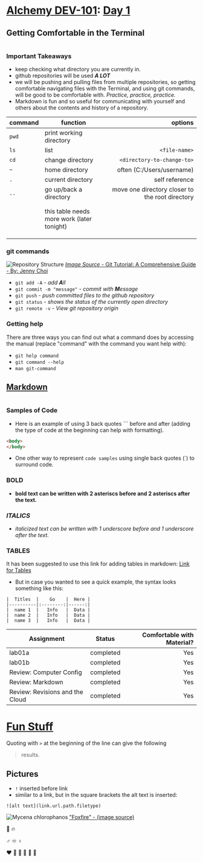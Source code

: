 
# [Alchemy DEV-101](https://github.com/alchemycodelab/dev-101-august-2021): [Day 1](https://github.com/alchemycodelab/dev-101-august-2021/tree/main/01-learning-the-tools-terminal-and-github)
## Getting Comfortable in the Terminal
#


### Important Takeaways
* keep checking what directory you are currently in.
* github repositories will be used **_A LOT_** 
* we will be pushing and pulling files from multiple repositories, so getting comfortable navigating files with the Terminal, and using git commands, will be good to be comfortable with. _Practice, practice, practice._
* Markdown is fun and so useful for communicating with yourself and others about the contents and history of a repository.


| command |   function   |  options  |
|---------|------------|----------:|
|  `pwd`  |print working directory|  |
|  `ls`   |    list   |   `<file-name>` |
|   `cd`  | change directory |  `<directory-to-change-to>` |
|   `~`   |  home directory | often (C:/Users/username) |
|   `.`   |    current directory   |  self reference |
|  `..`   | go up/back a directory |  move one directory closer to the root directory |
| |   | |
| |   | |
| | this table needs more work (later tonight)  | |
| |   | |
| |   | |
| |   | |


### git commands


![Repository Structure](https://blog.udemy.com/wp-content/uploads/2015/08/image036.png)
[_Image Source_ - Git Tutorial: A Comprehensive Guide - By: Jenny Choi](https://blog.udemy.com/git-tutorial-a-comprehensive-guide/#7_2)

* `git add -A`  - _add **A**ll_
* `git commit -m "message"`  - _commit with **M**essage_
* `git push`  - _push committed files to the github repository_
* `git status`  - _shows the status of the currently open directory_
* `git remote -v`  - _View git repository origin_

### Getting help
There are three ways you can find out what a command does by accessing the manual (replace "command" with the command you want help with):
* `git help command`
* `git command --help`
* `man git-command`



## [Markdown](https://daringfireball.net/projects/markdown/)
#
### Samples of Code
* Here is an example of  using 3 back quotes ``` before and after (adding the type of code at the beginning can help with formatting).
```html
<body>
</body>
```


* One other way to represent `code samples` using single back quotes (`) to surround code.

### **BOLD**
* **bold text can be written with 2 asteriscs  before and 2 asteriscs after the text.**

### _ITALICS_
* _italicized text can be written with 1 underscore before and 1 underscore after the text._

### TABLES
It has been suggested to use this link for adding tables in markdown: [Link for Tables](https://www.tablesgenerator.com/markdown_tables)

* But in case you wanted to see a quick example, the syntax looks something like this:
```
|  Titles  |    Go    |  Here |
|----------|:--------:|------:|
|  name 1  |   Info   |  Data |
|  name 2  |   Info   |  Data |
|  name 3  |   Info   |  Data |
```

| Assignment |   Status   |  Comfortable with Material? |
|------------|----------|-------------------:|
| lab01a     |  completed  | Yes |
| lab01b     |  completed  |   Yes |
| Review: Computer Config | completed  |    Yes |
| Review: Markdown |  completed  | Yes |
| Review: Revisions and the Cloud |  completed   |   Yes |
# [Fun Stuff](https://lisabelladonna.bandcamp.com/album/moogmentum-presented-by-the-bob-moog-foundation)
Quoting with ```>``` at the beginning of the line can give the following 
> results. 

## Pictures

* `!` inserted before link
* similar to a link, but in the square brackets the alt text is inserted:
```
![alt text](link.url.path.filetype)
```

![Mycena chlorophanos](https://cpb-us-e1.wpmucdn.com/blogs.cornell.edu/dist/9/2243/files/2010/04/Mycena_chlorophanos_MO-773511.jpg)
["Foxfire" - (image source)](https://blog.mycology.cornell.edu/2010/04/12/this-bark-glows-in-the-dark-bioluminescence-in-mushrooms/)

:fox_face:
:fire:

:male_sign: 
:infinity:
:female_sign:

:heart:
:orange_heart:
:yellow_heart:
:green_heart:
:blue_heart:
:purple_heart:
